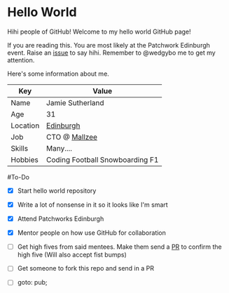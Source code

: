 Hello World
===========

Hihi people of GitHub! Welcome to my hello world GitHub page!

If you are reading this. You are most likely at the Patchwork Edinburgh event. Raise an [issue](https://github.com/wedgybo/hello-world/issues) to say hihi. Remember to @wedgybo me to get my attention.

Here's some information about me.


 Key      | Value
 ---------|------
 Name     | Jamie Sutherland
 Age      | 31
 Location | [Edinburgh](https://www.google.co.uk/maps/place/Edinburgh,+City+of+Edinburgh/@55.9410655,-3.2053836,12z/data=!3m1!4b1!4m2!3m1!1s0x4887b800a5982623:0x64f2147b7ce71727)
 Job      | CTO @ [Mallzee](https://mallzee.com)
 Skills   | Many....
 Hobbies  | Coding Football Snowboarding F1

#To-Do

 - [x] Start hello world repository
 - [x] Write a lot of nonsense in it so it looks like I'm smart
 - [x] Attend Patchworks Edinburgh
 - [x] Mentor people on how use GitHub for collaboration
 - [ ] Get high fives from said mentees. Make them send a [PR](https://github.com/wedgybo/hello-world/pulls) to confirm the high five (Will also accept fist bumps)
 - [ ] Get someone to fork this repo and send in a PR
 - [ ] goto: pub;

